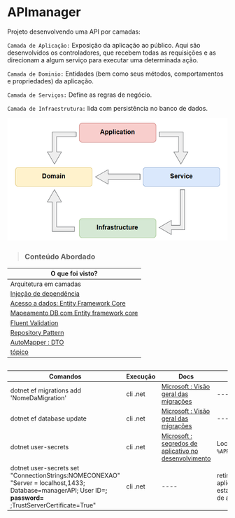 # APImanager 
Projeto desenvolvendo uma API por camadas:

`Camada de Aplicação:` Exposição da aplicação ao público. Aqui são desenvolvidos os controladores, que recebem todas as requisições e as direcionam a algum serviço para executar uma determinada ação.

`Camada de Dominio:` Entidades (bem como seus métodos, comportamentos e propriedades) da aplicação.

`Camada de Serviços:` Define as regras de negócio.

`Camada de Infraestrutura:` lida com persistência no banco de dados.

![layers](src/img/layers.PNG)

> ### Conteúdo Abordado

| O que foi visto? |
| ---------------------------- |
| Arquitetura em camadas       |
| <a href="src/Manager.API/Startup.cs"> Injeção de dependência </a>    |
| <a href="src/Manager.Infra/Context/ManagerContext.cs"> Acesso a dados: Entity Framework Core </a>    |
| <a href="src/Manager.Infra/Mappings/UserMap.cs">Mapeamento DB com Entity framework core</a> |
| <a href="src/Manager.Domain/Validators/UserValidator.cs"> Fluent Validation </a> |
| <a href="src/Manager.Infra/Repositories"> Repository Pattern   </a> |
| <a href="src/Manager.Services/Services/UserService.cs"> AutoMapper : DTO </a>    |
| <a href=" "> tópico </a>    |

## 
| Comandos | Execução | Docs | Comentários |
| ------ | ------- | ------- | -----------| 
| dotnet ef migrations add 'NomeDaMigration' | cli .net   | <a href="https://docs.microsoft.com/pt-br/ef/core/managing-schemas/migrations/?tabs=dotnet-core-cli"> Microsoft : Visão geral das migrações  </a>   |  ----   |
| dotnet ef database update    | cli .net  | <a href="https://docs.microsoft.com/pt-br/ef/core/managing-schemas/migrations/?tabs=dotnet-core-cli"> Microsoft : Visão geral das migrações </a> |   ----      |
| dotnet user-secrets         |  cli .net  | <a href="https://docs.microsoft.com/pt-br/aspnet/core/security/app-secrets?view=aspnetcore-6.0&tabs=windows"> Microsoft : segredos de aplicativo no desenvolvimento </a>  | Localização Windows: `%APPDATA%\Microsoft\UserSecrets\`   |
| dotnet user-secrets set "ConnectionStrings:NOMECONEXAO" "Server = localhost,1433; Database=managerAPI; User ID=****; password=**** ;TrustServerCertificate=True" | cli .net |  ----  | retirando string de conexão da aplicação (cód fonte) e estabelecendo-a como segredo de aplicação | 



